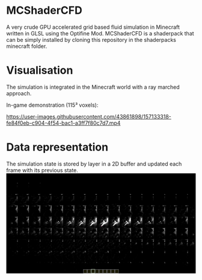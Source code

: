 # MCShaderCFD
A very crude GPU accelerated grid based fluid simulation in Minecraft written in GLSL using the Optifine Mod.
MCShaderCFD is a shaderpack that can be simply installed by cloning this repository in the shaderpacks minecraft folder.

# Visualisation
The simulation is integrated in the Minecraft world with a ray marched approach.

In-game demonstration (115³ voxels):

https://user-images.githubusercontent.com/43861898/157133318-fe84f0eb-c904-4f54-bac1-a3ff7f80c7d7.mp4


# Data representation
The simulation state is stored by layer in a 2D buffer and updated each frame with its previous state.
![buffer](buffer_layout.png)
